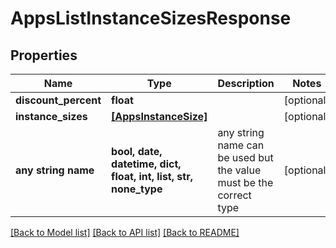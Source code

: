 # AppsListInstanceSizesResponse


## Properties
Name | Type | Description | Notes
------------ | ------------- | ------------- | -------------
**discount_percent** | **float** |  | [optional] 
**instance_sizes** | [**[AppsInstanceSize]**](AppsInstanceSize.md) |  | [optional] 
**any string name** | **bool, date, datetime, dict, float, int, list, str, none_type** | any string name can be used but the value must be the correct type | [optional]

[[Back to Model list]](../README.md#documentation-for-models) [[Back to API list]](../README.md#documentation-for-api-endpoints) [[Back to README]](../README.md)


